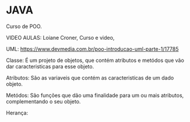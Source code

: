 # JAVA
Curso de POO.

VIDEO AULAS:
Loiane Croner,
Curso e video,

UML: https://www.devmedia.com.br/poo-introducao-uml-parte-1/17785

Classe: É um projeto de objetos, que contém atributos e metódos que vão dar caracteristicas para esse objeto.

Atributos: São as variaveis que contém as caracteristicas de um dado objeto.

Metódos: São funções que dão uma finalidade para um ou mais atributos, complementando o seu objeto.

Herança:

